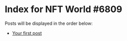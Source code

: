 # Index for NFT World #6809
Posts will be displayed in the order below:

- [Your first post](./001-first.md)

